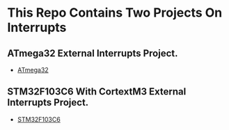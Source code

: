 # This Repo Contains Two Projects On Interrupts

## ATmega32 External Interrupts Project.

- [ATmega32](ATmega32_Interrupt)

## STM32F103C6 With CortextM3 External Interrupts Project.

- [STM32F103C6](STM32F103C6_EXT_Interrupt)
